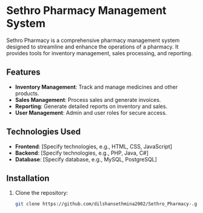 # Sethro Pharmacy Management System

Sethro Pharmacy is a comprehensive pharmacy management system designed to streamline and enhance the operations of a pharmacy. It provides tools for inventory management, sales processing, and reporting.

## Features
- **Inventory Management**: Track and manage medicines and other products.
- **Sales Management**: Process sales and generate invoices.
- **Reporting**: Generate detailed reports on inventory and sales.
- **User Management**: Admin and user roles for secure access.

## Technologies Used
- **Frontend**: [Specify technologies, e.g., HTML, CSS, JavaScript]
- **Backend**: [Specify technologies, e.g., PHP, Java, C#]
- **Database**: [Specify database, e.g., MySQL, PostgreSQL]

## Installation
1. Clone the repository:
   ```bash
   git clone https://github.com/dilshansethmina2002/Sethro_Pharmacy-.git
